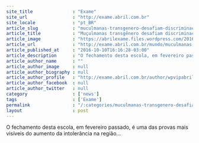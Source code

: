 ```yaml
---
site_title               : "Exame"
site_url                 : "http://exame.abril.com.br"
site_locale              : "pt_BR"
article_slug             : "muculmanas-transgenero-desafiam-discriminacao-na-indonesia"
article_title            : "Muçulmanas transgênero desafiam discriminação na Indonésia"
article_image            : "https://abrilexame.files.wordpress.com/2016/10/size_960_16_9_membro-da-escola-para-transgenero-al-fatah-que-foi-fechada-na-indonesia.jpg?quality=70&strip=all&w=960"
article_url              : "http://exame.abril.com.br/mundo/muculmanas-transgenero-desafiam-discriminacao-na-indonesia/"
article_published_at     : "2016-10-10T16:16:28-03:00"
article_description      : "O fechamento desta escola, em fevereiro passado, é uma das provas mais visíveis do aumento da intolerância na região..."
article_author_name      : ""
article_author_image     : null
article_author_biography : null
article_author_profile   : "http://exame.abril.com.br/author/wpvipabril/"
article_author_facebook  : null
article_author_twitter   : null
category                 : ['news']
tags                     : ['Exame']
permalink                : "/:categories/muculmanas-transgenero-desafiam-discriminacao-na-indonesia/"
layout                   : post
---
```


O fechamento desta escola, em fevereiro passado, é uma das provas mais visíveis do aumento da intolerância na região...
